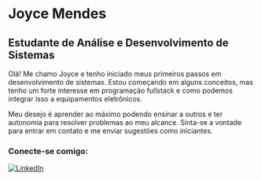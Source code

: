 <div>
  <h1> Joyce Mendes </h1>
  <h2> Estudante de Análise e Desenvolvimento de Sistemas</h2>
  <p> Olá! Me chamo Joyce e tenho iniciado meus primeiros passos em desenvolvimento de sistemas. Estou começando em alguns conceitos, mas tenho um forte interesse em programação fullstack e como podemos integrar isso a equipamentos eletrônicos.</p>
  <p> Meu desejo é aprender ao máximo podendo ensinar a outros e ter autonomia para resolver problemas ao meu alcance. Sinta-se a vontade para entrar em contato e me enviar sugestões como iniciantes. </p>
</div>

### Conecte-se comigo:
[![LinkedIn](https://img.shields.io/badge/-LinkedIn-000?style=for-the-badge&logo=linkedin&logoColor=30A3DC)](https://www.linkedin.com/in/joycernmendes)
